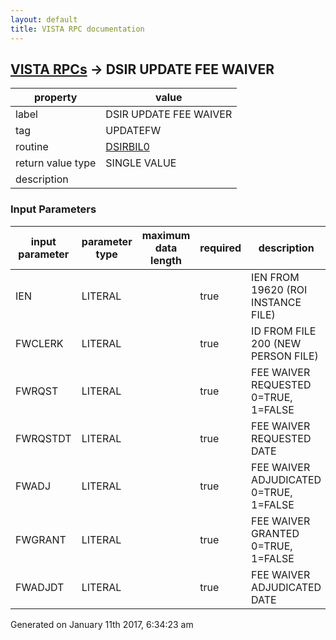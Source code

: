 ```yaml
---
layout: default
title: VISTA RPC documentation
---
```




## [VISTA RPCs](TableOfContent.md) &#8594; DSIR UPDATE FEE WAIVER 

 property | value 
--- | --- 
 label | DSIR UPDATE FEE WAIVER
 tag | UPDATEFW
 routine | [DSIRBIL0](http://code.osehra.org/dox/Routine_DSIRBIL0_source.html)
 return value type | SINGLE VALUE
 description | 

### Input Parameters

| input parameter | parameter type | maximum data length | required | description | 
| --- | --- | --- | --- | --- | 
| IEN | LITERAL |  | true | IEN FROM 19620 (ROI INSTANCE FILE) | 
| FWCLERK | LITERAL |  | true | ID FROM FILE 200 (NEW PERSON FILE) | 
| FWRQST | LITERAL |  | true | FEE WAIVER REQUESTED 0=TRUE, 1=FALSE | 
| FWRQSTDT | LITERAL |  | true | FEE WAIVER REQUESTED DATE | 
| FWADJ | LITERAL |  | true | FEE WAIVER ADJUDICATED 0=TRUE, 1=FALSE | 
| FWGRANT | LITERAL |  | true | FEE WAIVER GRANTED 0=TRUE, 1=FALSE | 
| FWADJDT | LITERAL |  | true | FEE WAIVER ADJUDICATED DATE | 




Generated on January 11th 2017, 6:34:23 am